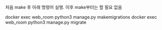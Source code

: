 처음 make 후 아래 명령어 실행. 이후 make부터는 할 필요 없음

docker exec web_room python3 manage.py makemigrations
docker exec web_room python3 manage.py migrate